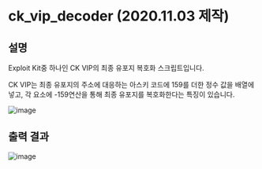 # ck_vip_decoder (2020.11.03 제작)


## 설명
Exploit Kit중 하나인 CK VIP의 최종 유포지 복호화 스크립트입니다.


CK VIP는 최종 유포지의 주소에 대응하는 아스키 코드에 159를 더한 정수 값을 배열에 넣고, 각 요소에 -159연산을 통해 최종 유포지를 복호화한다는 특징이 있습니다.

![image](https://user-images.githubusercontent.com/86182243/183432486-ea7ffb41-eb65-47ab-86e8-4971132db304.png)



## 출력 결과
![image](https://user-images.githubusercontent.com/86182243/183434249-a1c2ab86-24ae-4e53-b258-388f078d705a.png)
